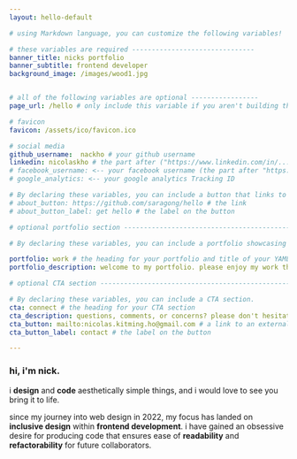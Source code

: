 ```yaml
---
layout: hello-default

# using Markdown language, you can customize the following variables!

# these variables are required -------------------------------
banner_title: nicks portfolio
banner_subtitle: frontend developer
background_image: /images/wood1.jpg


# all of the following variables are optional -----------------
page_url: /hello # only include this variable if you aren't building the page to your primary domain 

# favicon
favicon: /assets/ico/favicon.ico

# social media
github_username:  nackho # your github username
linkedin: nicolaskho # the part after ("https://www.linkedin.com/in/...")
# facebook_username: <-- your facebook username (the part after "https://www.facebook.com/...")
# google_analytics: <-- your google analytics Tracking ID

# By declaring these variables, you can include a button that links to an external website or to media.
# about_button: https://github.com/saragong/hello # the link
# about_button_label: get hello # the label on the button

# optional portfolio section ------------------------------------------

# By declaring these variables, you can include a portfolio showcasing your work and organize your portfolio's items into a custom layout, all without adding any CSS. In addition, you must 1) create an HTML file in the_includes folder for each project with the text you'd like to display, and 2) create a YAML file in the _data folder describing the order in which each project should be shown and categorized. See `/includes/example.html` and `/_data/work.yml` for examples.

portfolio: work # the heading for your portfolio and title of your YAML file
portfolio_description: welcome to my portfolio. please enjoy my work thus far # a description to be desplayed below the heading and above the content

# optional CTA section --------------------------------------------------

# By declaring these variables, you can include a CTA section.
cta: connect # the heading for your CTA section
cta_description: questions, comments, or concerns? please don't hesitate to reach out. # a description to be desplayed below the heading and above the content
cta_button: mailto:nicolas.kitming.ho@gmail.com # a link to an external website or to media
cta_button_label: contact # the label on the button

---			
```

[//]: # (write a bit about yourself here)
### hi, i'm **nick**.
  
i **design** and **code** aesthetically simple things, and i would love to see you bring it to life.
  

since my journey into web design in 2022, my focus has landed on **inclusive design** within **frontend development**. i have gained an obsessive desire for producing code that ensures ease of **readability** and **refactorability** for future collaborators.